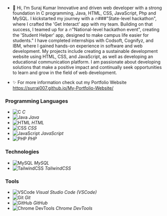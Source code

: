 - 👋 Hi, I’m Suraj Kumar
Innovative and driven web developer with a strong foundation in C programming, Java, HTML, CSS, JavaScript, Php and MySQL.
I kickstarted my journey with a 🔥###"State-level hackathon", where I crafted the 'Get Interact' app with my team. Building on that success, I teamed up for a 🔥"National-level hackathon event", creating the 'Student Helper' app, designed to make campus life easier for students."
I have completed internships with Codsoft, Cognifyz, and IBM, where I gained hands-on experience in software and web development.
My projects include creating a sustainable development website using HTML, CSS, and JavaScript, as well as developing an educational communication platform.
I am passionate about developing solutions that make a positive impact and continually seek opportunities to learn and grow in the field of web development.

- ✨ For more information check out my Portfolio Website https://surraj007.github.io/My-Portfolio-Website/
### Programming Languages
 - ![C](https://img.shields.io/badge/-A8B9CC?style=flat&logo=c&logoColor=black) *C*
 - ![Java](https://img.shields.io/badge/Java-007396?style=flat&logo=java&logoColor=white) *Java*
 - ![HTML](https://img.shields.io/badge/HTML5-E34F26?style=flat&logo=html5&logoColor=white) *HTML*
 - ![CSS](https://img.shields.io/badge/CSS3-1572B6?style=flat&logo=css3&logoColor=white) *CSS*
 - ![JavaScript](https://img.shields.io/badge/JavaScript-F7DF1E?style=flat&logo=javascript&logoColor=black) *JavaScript*
 - ![PHP](https://img.shields.io/badge/PHP-007396?style=flat&logo=php&logoColor=white) *PHP* 

### Technologies
 - ![MySQL](https://img.shields.io/badge/MySQL-4479A1?style=flat&logo=mysql&logoColor=white) *MySQL*
 - ![TailwindCSS](https://img.shields.io/badge/TailwindCSS-06B6D4?style=flat&logo=tailwindcss&logoColor=white) *TailwindCSS*

### Tools
 - ![VSCode](https://img.shields.io/badge/Visual%20Studio%20Code-007ACC?style=flat&logo=visual-studio-code&logoColor=white) *Visual Studio Code (VSCode)*
 - ![Git](https://img.shields.io/badge/Git-F05032?style=flat&logo=git&logoColor=white) *Git*
 - ![GitHub](https://img.shields.io/badge/GitHub-181717?style=flat&logo=github&logoColor=white) *GitHub*
 - ![Chrome DevTools](https://img.shields.io/badge/Chrome%20DevTools-4285F4?style=flat&logo=googlechrome&logoColor=white) *Chrome DevTools*
<!---
Surraj007/Surraj007 is a ✨ special ✨ repository because its `README.md` (this file) appears on your GitHub profile.
You can click the Preview link to take a look at your changes.
--->
 
